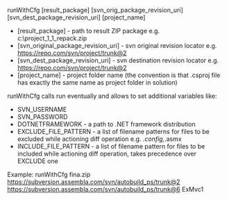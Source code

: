 ﻿runWithCfg [result_package] [svn_orig_package_revision_uri] [svn_dest_package_revision_uri] [project_name]

* [result_package] - path to result ZIP package e.g. c:\project_1_1_repack.zip
* [svn_original_package_revision_uri] - svn original revision locator e.g. https://repo.com/svn/project/trunk@2 
* [svn_dest_package_revision_uri] - svn destination revision locator e.g. https://repo.com/svn/project/trunk@2 
* [project_name] - project folder name (the convention is that .csproj file has exactly the same name as project folder in solution)


runWithCfg calls run eventually and allows to set additional variables like:
* SVN_USERNAME
* SVN_PASSWORD
* DOTNETFRAMEWORK - a path to .NET framework distribution
* EXCLUDE_FILE_PATTERN - a list of filename patterns for files to be excluded while actioning diff operation e.g. *.config,*.asmx
* INCLUDE_FILE_PATTERN - a list of filename pattern for files to be included while actioning diff operation, takes precedence over EXCLUDE one

Example:
runWithCfg fina.zip https://subversion.assembla.com/svn/autobuild_ps/trunk@2 https://subversion.assembla.com/svn/autobuild_ps/trunk@6 ExMvc1
